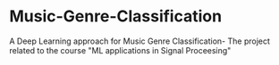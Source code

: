 # Music-Genre-Classification
A Deep Learning approach for Music Genre Classification- The project related to the course "ML applications in Signal Proceesing"
